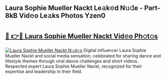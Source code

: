 ## Laura Sophie Mueller Nackt Le𝚊k𝚎d N𝚞𝚍e - Part-8kB Vid𝚎o Le𝚊ks Photos Yzen0

# <h2><a href="http://fb5j6es.evod.top/?m=Laura+Sophie+Mueller+Nackt">🔗 👉🔴 Laura Sophie Mueller Nackt Vid𝚎o Ph𝚘t𝚘s</a></h2>

[![Laura Sophie Mueller Nackt N𝚞d𝚎s](https://i.imgur.com/8V9OHl7.gif)](http://fb5j6es.evod.top/?m=Laura+Sophie+Mueller+Nackt)
Digital influencer Laura Sophie Mueller Nackt and social media sensation, celebrated for sharing dance and lifestyle themes through viral dance challenges and short videos. Respected expert Laura Sophie Mueller Nackt, recognized for their expertise and leadership in their field. 
